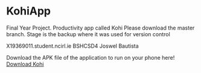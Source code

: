 # KohiApp
Final Year Project. Productivity app called Kohi Please download the master branch. Stage is the backup where it was used for version control 


X19369011.student.ncirl.ie
BSHCSD4
Joswel Bautista

Download the APK file of the application to run on your phone here!
[Download Kohi](https://drive.google.com/drive/folders/1B6Ii56TePfi_1b4Tvn_BOKFi_GWLy1DB?usp=sharing)

